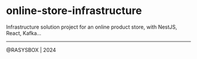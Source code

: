 # online-store-infrastructure

Infrastructure solution project for an online product store, with NestJS, React, Kafka...

---
@RASYSBOX | 2024
